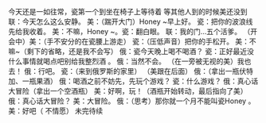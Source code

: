 今天还是一如往常，瓷第一个到坐在椅子上等待着
等其他人到的时候美还没到
联：今天怎么这么安静。
美：（踹开大门）Honey ~早上好。
瓷：把你的波浪线先给我收着。
美：不嘛，Honey ~。瓷：翻白眼。
联：我的门…五个活爹。
（开会中）美：（手不安分的在瓷腰上游走）
瓷：（压低声音）把你的手松开。
美：不嘛~（剩下的省略，还是我不会写）
俄：瓷今天晚上喝不喝酒？
瓷：正好最近没什么事情就喝点吧别给我整烈酒 。
俄：当然不会。
（在一旁被无视的美）我也去！
俄：行吧。
瓷：（来到俄罗斯的家里）
（美跟在后面）
俄：（拿出一瓶伏特加、一瓶果酒）
俄：喝酒之前不妨先，先玩个游戏？
瓷：什么游戏？
俄：真心话大冒险（拿出一个空酒瓶）
美：好啊，玩！（酒瓶开始转动，最后指向了美）
俄：真心话大冒险？
美：大冒险。
俄：（思考）那你就一个月不能叫瓷Honey 。
美：好吧（ 不情愿）
未完待续
